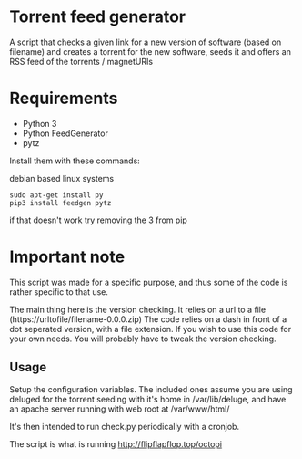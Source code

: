 # Torrent feed generator
A script that checks a given link for a new version of software (based on filename)
and creates a torrent for the new software, seeds it and offers an RSS feed of
the torrents / magnetURIs

# Requirements

* Python 3
* Python FeedGenerator
* pytz

Install them with these commands:

debian based linux systems

    sudo apt-get install py
    pip3 install feedgen pytz

if that doesn't work try removing the 3 from pip

# Important note
This script was made for a specific purpose, and thus some of the code is rather specific to that use.

The main thing here is the version checking. It relies on a url to a file (https://urltofile/filename-0.0.0.zip)
The code relies on a dash in front of a dot seperated version, with a file extension.
If you wish to use this code for your own needs. You will probably have to tweak the version checking.

## Usage
Setup the configuration variables. The included ones assume you are using deluged
for the torrent seeding with it's home in /var/lib/deluge,
and have an apache server running with web root at /var/www/html/

It's then intended to run check.py periodically with a cronjob.

The script is what is running http://flipflapflop.top/octopi
